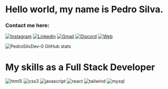 <div>
    <h1>Hello world, my name is Pedro Silva.</h1>
    <h3>Contact me here:</h3>
</div>

[![Instagram](https://img.shields.io/badge/Instagram-E4405F?style=for-the-badge&logo=instagram&logoColor=white)]()
[![Linkedin](https://img.shields.io/badge/LinkedIn-0077B5?style=for-the-badge&logo=linkedin&logoColor=white)]()
[![Gmail](https://img.shields.io/badge/Gmail-D14836?style=for-the-badge&logo=gmail&logoColor=white)]()
[![Discord](https://img.shields.io/badge/Discord-7289DA?style=for-the-badge&logo=discord&logoColor=white)]()
[![Web](https://img.shields.io/badge/Portfolio-000000?style=for-the-badge&logo=About.me&logoColor=white)]()

![PedroSilvDev-0 GitHub stats](https://github-readme-stats.vercel.app/api?username=PedroSilvDev-0&show_icons=true&theme=chartreuse-dark)

<div>
<h1>My skills as a Full Stack Developer</h1>
</div>

<div style="display: inline_block">
    <img style="align: center" src="https://img.shields.io/badge/HTML5-E34F26?style=for-the-badge&logo=html5&logoColor=white" alt="html5"/>
    <img style="align: center" src="https://img.shields.io/badge/CSS3-1572B6?style=for-the-badge&logo=css3&logoColor=white" alt="css3"/>
    <img style="align: center" src="https://img.shields.io/badge/JavaScript-F7DF1E?style=for-the-badge&logo=javascript&logoColor=black" alt="javascript"/>
    <img style="align: center" src="https://img.shields.io/badge/React-20232A?style=for-the-badge&logo=react&logoColor=61DAFB" alt="react"/>
    <img style="align: center" src="https://img.shields.io/badge/Tailwind_CSS-38B2AC?style=for-the-badge&logo=tailwind-css&logoColor=white" alt="tailwind"/>
    <img style="align: center" src="https://img.shields.io/badge/MySQL-00000F?style=for-the-badge&logo=mysql&logoColor=white" alt="mysql"/>
</div>
